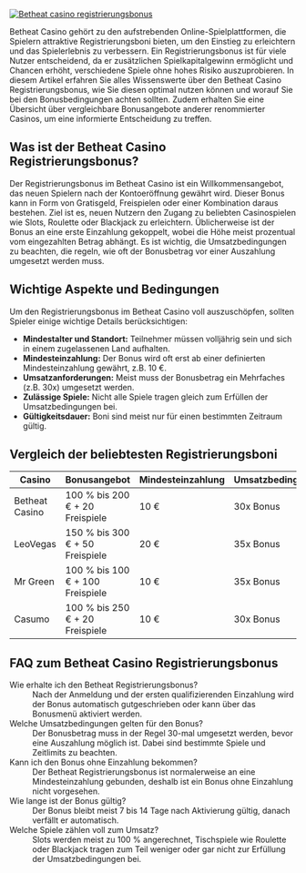 [![Betheat casino registrierungsbonus](https://123-caf.pages.dev/gitsignup.png)](https://vrmoo.ru/Bt82HjjY)

<p>Betheat Casino gehört zu den aufstrebenden Online-Spielplattformen, die Spielern attraktive Registrierungsboni bieten, um den Einstieg zu erleichtern und das Spielerlebnis zu verbessern. Ein Registrierungsbonus ist für viele Nutzer entscheidend, da er zusätzlichen Spielkapitalgewinn ermöglicht und Chancen erhöht, verschiedene Spiele ohne hohes Risiko auszuprobieren. In diesem Artikel erfahren Sie alles Wissenswerte über den Betheat Casino Registrierungsbonus, wie Sie diesen optimal nutzen können und worauf Sie bei den Bonusbedingungen achten sollten. Zudem erhalten Sie eine Übersicht über vergleichbare Bonusangebote anderer renommierter Casinos, um eine informierte Entscheidung zu treffen.</p>  <h2>Was ist der Betheat Casino Registrierungsbonus?</h2> <p>Der Registrierungsbonus im Betheat Casino ist ein Willkommensangebot, das neuen Spielern nach der Kontoeröffnung gewährt wird. Dieser Bonus kann in Form von Gratisgeld, Freispielen oder einer Kombination daraus bestehen. Ziel ist es, neuen Nutzern den Zugang zu beliebten Casinospielen wie Slots, Roulette oder Blackjack zu erleichtern. Üblicherweise ist der Bonus an eine erste Einzahlung gekoppelt, wobei die Höhe meist prozentual vom eingezahlten Betrag abhängt. Es ist wichtig, die Umsatzbedingungen zu beachten, die regeln, wie oft der Bonusbetrag vor einer Auszahlung umgesetzt werden muss.</p>  <h2>Wichtige Aspekte und Bedingungen</h2> <p>Um den Registrierungsbonus im Betheat Casino voll auszuschöpfen, sollten Spieler einige wichtige Details berücksichtigen:</p> <ul>   <li><strong>Mindestalter und Standort:</strong> Teilnehmer müssen volljährig sein und sich in einem zugelassenen Land aufhalten.</li>   <li><strong>Mindesteinzahlung:</strong> Der Bonus wird oft erst ab einer definierten Mindesteinzahlung gewährt, z.B. 10 €.</li>   <li><strong>Umsatzanforderungen:</strong> Meist muss der Bonusbetrag ein Mehrfaches (z.B. 30x) umgesetzt werden.</li>   <li><strong>Zulässige Spiele:</strong> Nicht alle Spiele tragen gleich zum Erfüllen der Umsatzbedingungen bei.</li>   <li><strong>Gültigkeitsdauer:</strong> Boni sind meist nur für einen bestimmten Zeitraum gültig.</li> </ul>  <h2>Vergleich der beliebtesten Registrierungsboni</h2> <table>   <thead>     <tr>       <th>Casino</th>       <th>Bonusangebot</th>       <th>Mindesteinzahlung</th>       <th>Umsatzbedingungen</th>       <th>Besonderheiten</th>     </tr>   </thead>   <tbody>     <tr>       <td>Betheat Casino</td>       <td>100 % bis 200 € + 20 Freispiele</td>       <td>10 €</td>       <td>30x Bonus</td>       <td>Freispiele auf ausgewählte Slots</td>     </tr>     <tr>       <td>LeoVegas</td>       <td>150 % bis 300 € + 50 Freispiele</td>       <td>20 €</td>       <td>35x Bonus</td>       <td>Breite Slot-Auswahl für Freispiele</td>     </tr>     <tr>       <td>Mr Green</td>       <td>100 % bis 100 € + 100 Freispiele</td>       <td>10 €</td>       <td>35x Bonus</td>       <td>Freispiele auf Starburst</td>     </tr>     <tr>       <td>Casumo</td>       <td>100 % bis 250 € + 20 Freispiele</td>       <td>10 €</td>       <td>30x Bonus</td>       <td>Kein Einzahlungslimit bei Freispielen</td>     </tr>   </tbody> </table>  <h2>FAQ zum Betheat Casino Registrierungsbonus</h2> <dl>   <dt>Wie erhalte ich den Betheat Registrierungsbonus?</dt>   <dd>Nach der Anmeldung und der ersten qualifizierenden Einzahlung wird der Bonus automatisch gutgeschrieben oder kann über das Bonusmenü aktiviert werden.</dd>    <dt>Welche Umsatzbedingungen gelten für den Bonus?</dt>   <dd>Der Bonusbetrag muss in der Regel 30-mal umgesetzt werden, bevor eine Auszahlung möglich ist. Dabei sind bestimmte Spiele und Zeitlimits zu beachten.</dd>    <dt>Kann ich den Bonus ohne Einzahlung bekommen?</dt>   <dd>Der Betheat Registrierungsbonus ist normalerweise an eine Mindesteinzahlung gebunden, deshalb ist ein Bonus ohne Einzahlung nicht vorgesehen.</dd>    <dt>Wie lange ist der Bonus gültig?</dt>   <dd>Der Bonus bleibt meist 7 bis 14 Tage nach Aktivierung gültig, danach verfällt er automatisch.</dd>    <dt>Welche Spiele zählen voll zum Umsatz?</dt>   <dd>Slots werden meist zu 100 % angerechnet, Tischspiele wie Roulette oder Blackjack tragen zum Teil weniger oder gar nicht zur Erfüllung der Umsatzbedingungen bei.</dd> </dl>